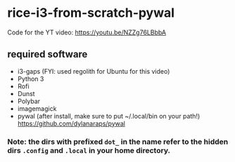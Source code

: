 # rice-i3-from-scratch-pywal
Code for the YT video: https://youtu.be/NZZg76LBbbA

## required software
- i3-gaps (FYI: used regolith for Ubuntu for this video)
- Python 3
- Rofi 
- Dunst 
- Polybar 
- imagemagick
- pywal (after install, make sure to put ~/.local/bin on your path!) https://github.com/dylanaraps/pywal

### Note: the dirs with prefixed ```dot_``` in the name refer to the hidden dirs ```.config``` and  ```.local``` in your home directory.
